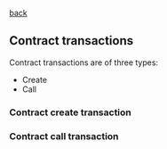 [back](./contracts.md)
## Contract transactions

Contract transactions are of three types:
- Create
- Call

### Contract create transaction

### Contract call transaction
